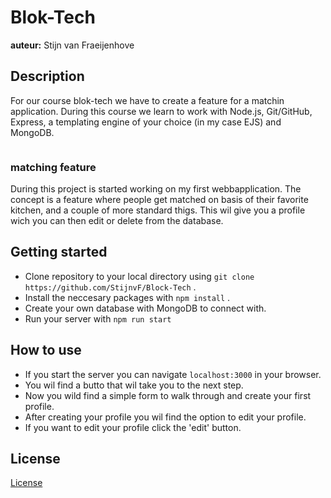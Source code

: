 # Blok-Tech
**auteur:** Stijn van Fraeijenhove

## Description
For our course blok-tech we have to create a feature for a matchin application. During this course we learn to work with Node.js, Git/GitHub, Express, a templating engine of your choice (in my case EJS) and MongoDB.

<img src="Wiki_img/Screen Shot Readme" alt="">

### matching feature
During this project is started working on my first webbapplication. The concept is a feature where people get matched on basis of their favorite kitchen, and a couple of more standard thigs. This wil give you a profile wich you can then edit or delete from the database.


## Getting started
* Clone repository to your local directory using `git clone https://github.com/StijnvF/Block-Tech` .
* Install the neccesary packages with `npm install` .
* Create your own database with MongoDB to connect with.
* Run your server with `npm run start`
## How to use
* If you start the server you can navigate `localhost:3000` in your browser.
* You wil find a butto that wil take you to the next step.
* Now you wild find a simple form to walk through and create your first profile.
* After creating your profile you wil find the option to edit your profile.
* If you want to edit your profile click the 'edit' button.
## License
[License](https://github.com/StijnvF/Block-Tech/blob/main/LICENSE)
